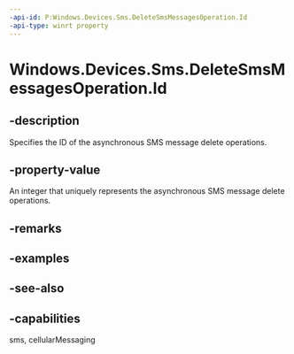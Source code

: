 ----api-id: P:Windows.Devices.Sms.DeleteSmsMessagesOperation.Id
-api-type: winrt property
---<!-- Property syntaxpublic uint Id { get; }--># Windows.Devices.Sms.DeleteSmsMessagesOperation.Id## -descriptionSpecifies the ID of the asynchronous SMS message delete operations.## -property-valueAn integer that uniquely represents the asynchronous SMS message delete operations.## -remarks## -examples## -see-also## -capabilitiessms, cellularMessaging